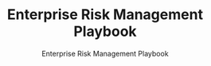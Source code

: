---
title: "Enterprise Risk Management Playbook"
subtitle: "Enterprise Risk Management Playbook"
doc-link: ../assets/files/GSA-Memo-to-Agencies-Regarding-Revised-Definitions-for-FY-2018-Reporting-12.1.16.pdf
layout: resources-landing
filters: risk-management playbook omb 2016
---